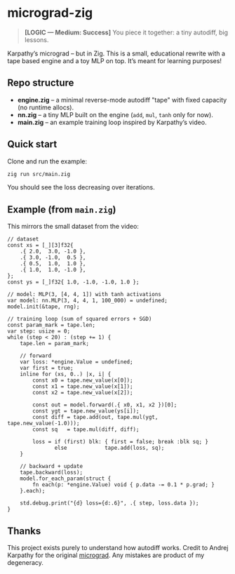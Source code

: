 # micrograd-zig

> **[LOGIC — Medium: Success]** You piece it together: a tiny autodiff, big lessons.

Karpathy’s micrograd – but in Zig. This is a small, educational rewrite with a tape based engine and a toy MLP on top. It’s meant for learning purposes!

## Repo structure

- **engine.zig** – a minimal reverse-mode autodiff "tape" with fixed capacity (no runtime allocs).
- **nn.zig** – a tiny MLP built on the engine (`add`, `mul`, `tanh` only for now).
- **main.zig** – an example training loop inspired by Karpathy’s video.

## Quick start

Clone and run the example:

```bash
zig run src/main.zig
```

You should see the loss decreasing over iterations.

## Example (from `main.zig`)

This mirrors the small dataset from the video:

```zig
// dataset
const xs = [_][3]f32{
    .{ 2.0,  3.0, -1.0 },
    .{ 3.0, -1.0,  0.5 },
    .{ 0.5,  1.0,  1.0 },
    .{ 1.0,  1.0, -1.0 },
};
const ys = [_]f32{ 1.0, -1.0, -1.0, 1.0 };

// model: MLP(3, [4, 4, 1]) with tanh activations
var model: nn.MLP(3, 4, 4, 1, 100_000) = undefined;
model.init(&tape, rng);

// training loop (sum of squared errors + SGD)
const param_mark = tape.len;
var step: usize = 0;
while (step < 20) : (step += 1) {
    tape.len = param_mark;

    // forward
    var loss: *engine.Value = undefined;
    var first = true;
    inline for (xs, 0..) |x, i| {
        const x0 = tape.new_value(x[0]);
        const x1 = tape.new_value(x[1]);
        const x2 = tape.new_value(x[2]);

        const out = model.forward(.{ x0, x1, x2 })[0];
        const ygt = tape.new_value(ys[i]);
        const diff = tape.add(out, tape.mul(ygt, tape.new_value(-1.0)));
        const sq   = tape.mul(diff, diff);

        loss = if (first) blk: { first = false; break :blk sq; }
               else            tape.add(loss, sq);
    }

    // backward + update
    tape.backward(loss);
    model.for_each_param(struct {
        fn each(p: *engine.Value) void { p.data -= 0.1 * p.grad; }
    }.each);

    std.debug.print("{d} loss={d:.6}", .{ step, loss.data });
}
```

## Thanks

This project exists purely to understand how autodiff works. Credit to Andrej Karpathy for the original [micrograd](https://github.com/karpathy/micrograd). Any mistakes are product of my degeneracy.

